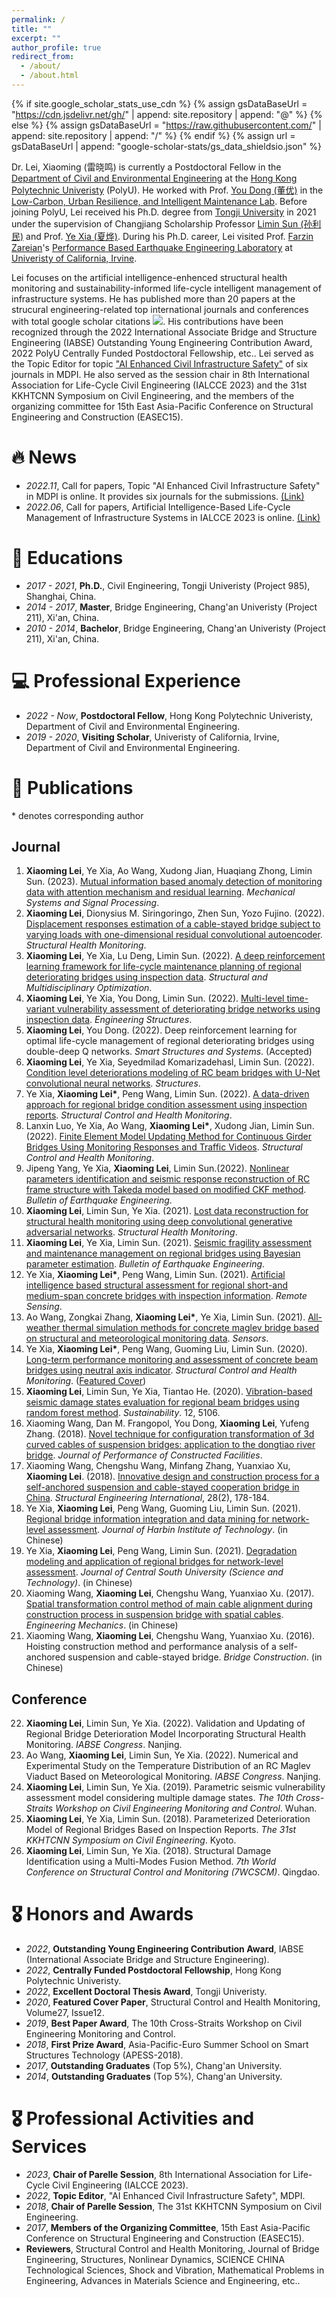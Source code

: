 ```yaml
---
permalink: /
title: ""
excerpt: ""
author_profile: true
redirect_from: 
  - /about/
  - /about.html
---
```


{% if site.google_scholar_stats_use_cdn %}
{% assign gsDataBaseUrl = "https://cdn.jsdelivr.net/gh/" | append: site.repository | append: "@" %}
{% else %}
{% assign gsDataBaseUrl = "https://raw.githubusercontent.com/" | append: site.repository | append: "/" %}
{% endif %}
{% assign url = gsDataBaseUrl | append: "google-scholar-stats/gs_data_shieldsio.json" %}

<span class='anchor' id='about-me'></span>

Dr. Lei, Xiaoming (雷晓鸣) is currently a Postdoctoral Fellow in the [Department of Civil and Environmental Engineering](https://www.polyu.edu.hk/) at the [Hong Kong Polytechnic Univeristy](https://www.polyu.edu.hk/cee/) (PolyU). He worked with Prof. [You Dong (董优)](https://www.polyu.edu.hk/cee/people/academic-staff/dr-you-dong/) in the [Low-Carbon, Urban Resilience, and Intelligent Maintenance Lab](https://youdongpolyu.weebly.com/). Before joining PolyU, Lei received his Ph.D. degree from [Tongji University](https://www.tongji.edu.cn/) in 2021 under the supervision of Changjiang Scholarship Professor [Limin Sun (孙利民)](https://bridge.tongji.edu.cn/d9/a3/c14928a186787/page.htm) and Prof. [Ye Xia (夏烨)](https://bridge.tongji.edu.cn/5f/e6/c14929a155622/page.htm). During his Ph.D. career, Lei visited Prof. [Farzin Zareian](https://engineering.uci.edu/users/farzin-zareian)'s [Performance Based Earthquake Engineering Laboratory](https://pbee.eng.uci.edu/) at [Univeristy of California, Irvine](https://www.uci.edu/). 

Lei focuses on the artificial intelligence-enhenced structural health monitoring and sustainability-informed life-cycle intelligent management of infrastructure systems. He has published more than 20 papers at the strucural engineering-related top international journals and conferences with total google scholar citations <a href='https://scholar.google.com/citations?user=1hf-sagAAAAJ&hl=en'><img src="https://img.shields.io/endpoint?url={{ url | url_encode }}&logo=Google%20Scholar&labelColor=f6f6f6&color=9cf&style=flat&label=citations"></a>. His contributions have been recognized through the 2022 International Associate Bridge and Structure Engineering (IABSE) Outstanding Young Engineering Contribution Award, 2022 PolyU Centrally Funded Postdoctoral Fellowship, etc.. Lei served as the Topic Editor for topic ["AI Enhanced Civil Infrastructure Safety"](https://www.mdpi.com/topics/6BG3A25792) of six journals in MDPI. He also served as the session chair in 8th International Association for Life-Cycle Civil Engineering (IALCCE 2023) and the 31st KKHTCNN Symposium on Civil Engineering, and the members of the organizing committee for 15th East Asia-Pacific Conference on Structural Engineering and Construction (EASEC15).
 
# 🔥 News
- *2022.11*, Call for papers, Topic "AI Enhanced Civil Infrastructure Safety" in MDPI is online. It provides six journals for the submissions. [(Link)](https://www.mdpi.com/topics/6BG3A25792)
- *2022.06*, Call for papers, Artificial Intelligence-Based Life-Cycle Management of Infrastructure Systems in IALCCE 2023 is online. [(Link)](https://ialcce2023.org/technical-program/mini-symposia/)

# 📖 Educations
- *2017 - 2021*, **Ph.D.**, Civil Engineering, Tongji Univeristy (Project 985), Shanghai, China. 
- *2014 - 2017*, **Master**, Bridge Engineering, Chang'an Univeristy (Project 211), Xi'an, China. 
- *2010 - 2014*, **Bachelor**, Bridge Engineering, Chang'an Univeristy (Project 211), Xi'an, China. 

# 💻 Professional Experience
- *2022 - Now*, **Postdoctoral Fellow**, Hong Kong Polytechnic Univeristy, Department of Civil and Environmental Engineering.
- *2019 - 2020*, **Visiting Scholar**, Univeristy of California, Irvine, Department of Civil and Environmental Engineering.

# 📝 Publications
\* denotes corresponding author
## Journal
1.	**Xiaoming Lei**, Ye Xia, Ao Wang, Xudong Jian, Huaqiang Zhong, Limin Sun. (2023). [Mutual information based anomaly detection of monitoring data with attention mechanism and residual learning](https://doi.org/10.1016/j.ymssp.2022.109607). *Mechanical Systems and Signal Processing*.
2.	**Xiaoming Lei**, Dionysius M. Siringoringo, Zhen Sun, Yozo Fujino. (2022). [Displacement responses estimation of a cable-stayed bridge subject to varying loads with one-dimensional residual convolutional autoencoder](https://doi.org/10.1177/14759217221116637). *Structural Health Monitoring*.
3.	**Xiaoming Lei**, Ye Xia, Lu Deng, Limin Sun. (2022). [A deep reinforcement learning framework for life-cycle maintenance planning of regional deteriorating bridges using inspection data](https://doi.org/10.1007/s00158-022-03210-3). *Structural and Multidisciplinary Optimization*.
4.	**Xiaoming Lei**, Ye Xia, You Dong, Limin Sun. (2022). [Multi-level time-variant vulnerability assessment of deteriorating bridge networks using inspection data](https://doi.org/10.1016/j.engstruct.2022.114581). *Engineering Structures*.
5.	**Xiaoming Lei**, You Dong. (2022). Deep reinforcement learning for optimal life-cycle management of regional deteriorating bridges using double-deep Q networks. *Smart Structures and Systems*. (Accepted)
6.	**Xiaoming Lei**, Ye Xia, Seyedmilad Komarizadehasl, Limin Sun. (2022). [Condition level deteriorations modeling of RC beam bridges with U-Net convolutional neural networks](https://doi.org/10.1016/j.istruc.2022.06.013). *Structures*. 
7.	Ye Xia, **Xiaoming Lei\***, Peng Wang, Limin Sun. (2022). [A data-driven approach for regional bridge condition assessment using inspection reports](https://doi.org/10.1002/stc.2915). *Structural Control and Health Monitoring*.
8.	Lanxin Luo, Ye Xia, Ao Wang, **Xiaoming Lei\***, Xudong Jian, Limin Sun. (2022). [Finite Element Model Updating Method for Continuous Girder Bridges Using Monitoring Responses and Traffic Videos](https://doi.org/10.1002/stc.3062). *Structural Control and Health Monitoring*.
9.	Jipeng Yang, Ye Xia, **Xiaoming Lei**, Limin Sun.(2022). [Nonlinear parameters identification and seismic response reconstruction of RC frame structure with Takeda model based on modified CKF method](https://doi.org/10.1007/s10518-022-01368-1). *Bulletin of Earthquake Engineering*. 
10.	**Xiaoming Lei**, Limin Sun, Ye Xia. (2021). [Lost data reconstruction for structural health monitoring using deep convolutional generative adversarial networks](https://doi.org/10.1177/1475921720959226). *Structural Health Monitoring*.
11.	**Xiaoming Lei**, Ye Xia, Limin Sun. (2021). [Seismic fragility assessment and maintenance management on regional bridges using Bayesian parameter estimation](https://doi.org/10.1007/s10518-021-01072-6). *Bulletin of Earthquake Engineering*.
12.	Ye Xia, **Xiaoming Lei\***, Peng Wang, Limin Sun. (2021). [Artificial intelligence based structural assessment for regional short-and medium-span concrete bridges with inspection information](https://doi.org/10.3390/rs13183687). *Remote Sensing*.
13.	Ao Wang, Zongkai Zhang, **Xiaoming Lei\***, Ye Xia, Limin Sun. (2021). [All-weather thermal simulation methods for concrete maglev bridge based on structural and meteorological monitoring data](https://doi.org/10.3390/s21175789). *Sensors*.
14.	Ye Xia, **Xiaoming Lei\***, Peng Wang, Guoming Liu, Limin Sun. (2020). [Long-term performance monitoring and assessment of concrete beam bridges using neutral axis indicator](https://doi.org/10.1002/stc.2637). *Structural Control and Health Monitoring*. ([Featured Cover](https://doi.org/10.1002/stc.2661))
15.	**Xiaoming Lei**, Limin Sun, Ye Xia, Tiantao He. (2020). [Vibration-based seismic damage states evaluation for regional beam bridges using random forest method](https://doi.org/10.3390/su12125106). *Sustainability*. 12, 5106. 
17.	Xiaoming Wang, Dan M. Frangopol, You Dong, **Xiaoming Lei**, Yufeng Zhang. (2018). [Novel technique for configuration transformation of 3d curved cables of suspension bridges: application to the dongtiao river bridge](https://doi.org/10.1061/(ASCE)CF.1943-5509.0001189). *Journal of Performance of Constructed Facilities*.
18.	Xiaoming Wang, Chengshu Wang, Minfang Zhang, Yuanxiao Xu, **Xiaoming Lei**. (2018). [Innovative design and construction process for a self-anchored suspension and cable-stayed cooperation bridge in China](https://doi.org/10.1080/10168664.2018.1453760). *Structural Engineering International*, 28(2), 178-184.
19.	Ye Xia, **Xiaoming Lei**, Peng Wang, Guoming Liu, Limin Sun. (2021). [Regional bridge information integration and data mining for network-level assessment](http://dx.doi.org/10.11918/201908024). *Journal of Harbin Institute of Technology*. (in Chinese)
20.	Ye Xia, **Xiaoming Lei**, Peng Wang, Limin Sun. (2021). [Degradation modeling and application of regional bridges for network-level assessment](https://dx.doi.org/10.11817/j.issn.1672-7207.2021.03.016). *Journal of Central South University (Science and Technology)*. (in Chinese)
21.	Xiaoming Wang, **Xiaoming Lei**, Chengshu Wang, Yuanxiao Xu. (2017). [Spatial transformation control method of main cable alignment during construction process in suspension bridge with spatial cables](http://dx.doi.org/10.6052/j.issn.1000-4750.2015.11.0902). *Engineering Mechanics*. (in Chinese)
22.	Xiaoming Wang, **Xiaoming Lei**, Chengshu Wang, Yuanxiao Xu. (2016). Hoisting construction method and performance analysis of a self-anchored suspension and cable-stayed bridge. *Bridge Construction*. (in Chinese)

## Conference
22.	**Xiaoming Lei**, Limin Sun, Ye Xia. (2022). Validation and Updating of Regional Bridge Deterioration Model Incorporating Structural Health Monitoring. *IABSE Congress*. Nanjing. 
23.	Ao Wang, **Xiaoming Lei**, Limin Sun, Ye Xia. (2022). Numerical and Experimental Study on the Temperature Distribution of an RC Maglev Viaduct Based on Meteorological Monitoring. *IABSE Congress*. Nanjing.
24.	**Xiaoming Lei**, Limin Sun, Ye Xia. (2019). Parametric seismic vulnerability assessment model considering multiple damage states. *The 10th Cross-Straits Workshop on Civil Engineering Monitoring and Control*. Wuhan.
25.	**Xiaoming Lei**, Ye Xia, Limin Sun. (2018). Parameterized Deterioration Model of Regional Bridges Based on Inspection Reports. *The 31st KKHTCNN Symposium on Civil Engineering*. Kyoto.
26.	**Xiaoming Lei**, Limin Sun, Ye Xia. (2018). Structural Damage Identification using a Multi-Modes Fusion Method. *7th World Conference on Structural Control and Monitoring (7WCSCM)*. Qingdao.

# 🎖 Honors and Awards
- *2022*, **Outstanding Young Engineering Contribution Award**, IABSE (International Associate Bridge and Structure Engineering). 
- *2022*, **Centrally Funded Postdoctoral Fellowship**, Hong Kong Polytechnic Univeristy. 
- *2022*, **Excellent Doctoral Thesis Award**, Tongji Univeristy. 
- *2020*, **Featured Cover Paper**, Structural Control and Health Monitoring, Volume27, Issue12.
- *2019*, **Best Paper Award**, The 10th Cross-Straits Workshop on Civil Engineering Monitoring and Control. 
- *2018*, **First Prize Award**, Asia-Pacific-Euro Summer School on Smart Structures Technology (APESS-2018). 
- *2017*, **Outstanding Graduates** (Top 5%), Chang'an University. 
- *2014*, **Outstanding Graduates** (Top 5%), Chang'an University. 

# 🎖 Professional Activities and Services
- *2023*, **Chair of Parelle Session**, 8th International Association for Life-Cycle Civil Engineering (IALCCE 2023).
- *2022*, **Topic Editor**, "AI Enhanced Civil Infrastructure Safety", MDPI.
- *2018*, **Chair of Parelle Session**, The 31st KKHTCNN Symposium on Civil Engineering.
- *2017*, **Members of the Organizing Committee**, 15th East Asia-Pacific Conference on Structural Engineering and Construction (EASEC15).
- **Reviewers**, Structural Control and Health Monitoring, Journal of Bridge Engineering, Structures, Nonlinear Dynamics, SCIENCE CHINA Technological Sciences, Shock and Vibration, Mathematical Problems in Engineering, Advances in Materials Science and Engineering, etc..
